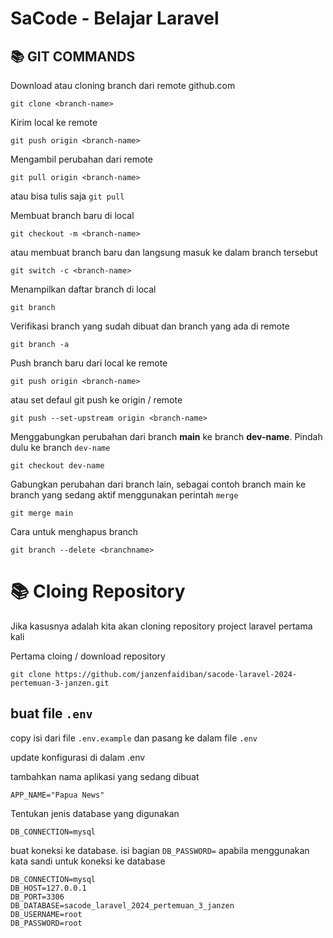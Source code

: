 # SaCode - Belajar Laravel 

## 📚 GIT COMMANDS

Download atau cloning branch dari remote github.com
```
git clone <branch-name>
```

Kirim local ke remote
```
git push origin <branch-name>
```

Mengambil perubahan dari remote 
```
git pull origin <branch-name>
```

atau bisa tulis saja ```git pull```

Membuat branch baru di local
```
git checkout -m <branch-name>
```
atau membuat branch baru dan langsung masuk ke dalam branch tersebut
```
git switch -c <branch-name>
```

Menampilkan daftar branch di local
```
git branch
```

Verifikasi branch yang sudah dibuat dan branch yang ada di remote
```
git branch -a
```

Push branch baru dari local ke remote
```
git push origin <branch-name>
```
atau set defaul git push ke origin / remote
```
git push --set-upstream origin <branch-name>
```

Menggabungkan perubahan dari branch <b>main</b> ke branch <b>dev-name</b>. 
Pindah dulu ke branch ```dev-name```
```
git checkout dev-name
```
Gabungkan perubahan dari branch lain, sebagai contoh branch main ke branch yang sedang aktif menggunakan perintah ```merge```
```
git merge main
```
Cara untuk menghapus branch
```
git branch --delete <branchname>
```


# 📚 Cloing Repository

Jika kasusnya adalah kita akan cloning repository project laravel pertama kali

Pertama cloing / download repository
```
git clone https://github.com/janzenfaidiban/sacode-laravel-2024-pertemuan-3-janzen.git
```

## buat file ```.env```

copy isi dari file ```.env.example``` dan pasang ke dalam file ```.env```

update konfigurasi di dalam .env

tambahkan nama aplikasi yang sedang dibuat
```
APP_NAME="Papua News"
```

Tentukan jenis database yang digunakan
```
DB_CONNECTION=mysql
```

buat koneksi ke database. isi bagian ```DB_PASSWORD=``` apabila menggunakan kata sandi untuk koneksi ke database
```
DB_CONNECTION=mysql
DB_HOST=127.0.0.1
DB_PORT=3306
DB_DATABASE=sacode_laravel_2024_pertemuan_3_janzen
DB_USERNAME=root
DB_PASSWORD=root
```


